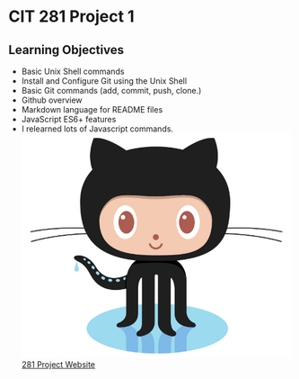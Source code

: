 # CIT 281 Project 1

## Learning Objectives

- Basic Unix Shell commands
- Install and Configure Git using the Unix Shell
- Basic Git commands (add, commit, push, clone.)
- Github overview
- Markdown language for README files
- JavaScript ES6+ features
- I relearned lots of Javascript commands.
![](images/Octocat.jpg)
[281 Project Website](https://pages.uoregon.edu/aborgen/281/)
